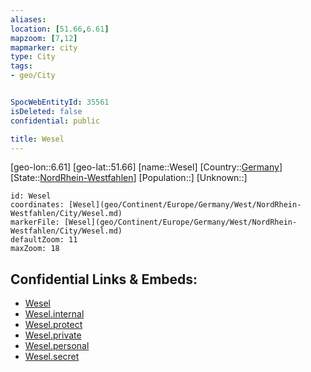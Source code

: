 ```yaml
---
aliases: 
location: [51.66,6.61]
mapzoom: [7,12] 
mapmarker: city 
type: City
tags:
- geo/City


SpocWebEntityId: 35561
isDeleted: false
confidential: public

title: Wesel
---
```

[geo-lon::6.61]
[geo-lat::51.66]
[name::Wesel]
[Country::[Germany](geo/Continent/Europe/Germany.md)]
[State::[NordRhein-Westfahlen](NordRhein-Westfahlen)]
[Population::]
[Unknown::]


```leaflet
id: Wesel
coordinates: [Wesel](geo/Continent/Europe/Germany/West/NordRhein-Westfahlen/City/Wesel.md)
markerFile: [Wesel](geo/Continent/Europe/Germany/West/NordRhein-Westfahlen/City/Wesel.md)
defaultZoom: 11 
maxZoom: 18
```


## Confidential Links & Embeds: 
- [Wesel](../../../../../../../../_public/geo/Continent/Europe/Germany/West/NordRhein-Westfahlen/City/Wesel.md) 
- [Wesel.internal](../../../../../../../../_internal/geo/Continent/Europe/Germany/West/NordRhein-Westfahlen/City/Wesel.internal.md) 
- [Wesel.protect](../../../../../../../../_protect/geo/Continent/Europe/Germany/West/NordRhein-Westfahlen/City/Wesel.protect.md) 
- [Wesel.private](../../../../../../../../_private/geo/Continent/Europe/Germany/West/NordRhein-Westfahlen/City/Wesel.private.md) 
- [Wesel.personal](../../../../../../../../_personal/geo/Continent/Europe/Germany/West/NordRhein-Westfahlen/City/Wesel.personal.md) 
- [Wesel.secret](../../../../../../../../_secret/geo/Continent/Europe/Germany/West/NordRhein-Westfahlen/City/Wesel.secret.md) 
